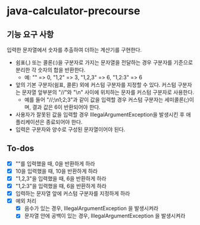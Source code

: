 # java-calculator-precourse

## 기능 요구 사항
입력한 문자열에서 숫자를 추출하여 더하는 계산기를 구현한다.

- 쉼표(,) 또는 콜론(:)을 구분자로 가지는 문자열을 전달하는 경우 구분자를 기준으로 분리한 각 숫자의 합을 반환한다.
  - 예: "" => 0, "1,2" => 3, "1,2,3" => 6, "1,2:3" => 6
- 앞의 기본 구분자(쉼표, 콜론) 외에 커스텀 구분자를 지정할 수 있다. 커스텀 구분자는 문자열 앞부분의 "//"와 "\n" 사이에 위치하는 문자를 커스텀 구분자로 사용한다.
  - 예를 들어 "//;\n1;2;3"과 같이 값을 입력할 경우 커스텀 구분자는 세미콜론(;)이며, 결과 값은 6이 반환되어야 한다.
- 사용자가 잘못된 값을 입력할 경우 IllegalArgumentException을 발생시킨 후 애플리케이션은 종료되어야 한다.
- 입력은 구분자와 양수로 구성된 문자열이어야 된다.

## To-dos
- [x] ""를 입력했을 때, 0을 반환하게 하라
- [x] 10을 입력했을 때, 10을 반환하게 하라
- [x] "1,2,3"을 입력했을 때, 6을 반환하게 하라
- [x] "1,2:3"을 입력했을 때, 6을 반환하게 하라
- [x] 입력하는 문자열 앞에 커스텀 구분자를 지정하게 하라
- [x] 예외 처리
  - [x] 음수가 있는 경우, IllegalArgumentException 을 발생시켜라
  - [x] 문자열 안에 공백이 있는 경우, IllegalArgumentException 을 발생시켜라
